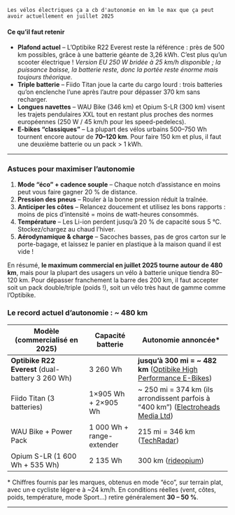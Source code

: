 ```
Les vélos électriques ça a cb d'autonomie en km le max que ça peut avoir actuellement en juillet 2025
```

#### Ce qu’il faut retenir

- **Plafond actuel** – L’Optibike R22 Everest reste la référence : près de 500 km possibles, grâce à une batterie géante de 3,26 kWh. C’est plus qu’un scooter électrique !
   *Version EU 250 W bridée à 25 km/h disponible ; la puissance baisse, la batterie reste, donc la portée reste énorme mais toujours théorique.*
- **Triple batterie** – Fiido Titan joue la carte du cargo lourd : trois batteries qu’on enclenche l’une après l’autre pour dépasser 370 km sans recharger.
- **Longues navettes** – WAU Bike (346 km) et Opium S-LR (300 km) visent les trajets pendulaires XXL tout en restant plus proches des normes européennes (250 W / 45 km/h pour les speed-pedelecs).
- **E-bikes “classiques”** – La plupart des vélos urbains 500–750 Wh tournent encore autour de **70–120 km**. Pour faire 150 km et plus, il faut une deuxième batterie ou un pack > 1 kWh.

------

### Astuces pour maximiser l’autonomie

1. **Mode “éco” + cadence souple** – Chaque notch d’assistance en moins peut vous faire gagner 20 % de distance.
2. **Pression des pneus** – Rouler à la bonne pression réduit la traînée.
3. **Anticiper les côtes** – Relancez doucement et utilisez les bons rapports : moins de pics d’intensité = moins de watt-heures consommés.
4. **Température** – Les Li-ion perdent jusqu’à 20 % de capacité sous 5 °C. Stockez/chargez au chaud l’hiver.
5. **Aérodynamique & charge** – Sacoches basses, pas de gros carton sur le porte-bagage, et laissez le panier en plastique à la maison quand il est vide !

En résumé, **le maximum commercial en juillet 2025 tourne autour de 480 km**, mais pour la plupart des usagers un vélo à batterie unique tiendra 80–120 km. Pour dépasser franchement la barre des 200 km, il faut accepter soit un pack double/triple (poids !), soit un vélo très haut de gamme comme l’Optibike.

### Le record actuel d’autonomie : ~ 480 km

| Modèle (commercialisé en 2025)                   | Capacité batterie         | Autonomie annoncée*                                          |
| ------------------------------------------------ | ------------------------- | ------------------------------------------------------------ |
| **Optibike R22 Everest** (dual-battery 3 260 Wh) | 3 260 Wh                  | **jusqu’à 300 mi = ~ 482 km** ([Optibike High Performance E-Bikes](https://optibike.com/r22-everest/?srsltid=AfmBOoqP-ot_rhwBCxbuiCyisYG4vCsHSy1VjC_yU3BNy5RgzBrfzdio)) |
| Fiido Titan (3 batteries)                        | 1×905 Wh + 2×905 Wh       | ~ 250 mi = 374 km (ils arrondissent parfois à “400 km”) ([Electroheads Media Ltd](https://electroheads.com/blogs/e-bike-reviews/the-best-long-range-electric-bikes)) |
| WAU Bike + Power Pack                            | 1 000 Wh + range-extender | 215 mi = 346 km ([TechRadar](https://www.techradar.com/best/electric-bike)) |
| Opium S-LR (1 600 Wh + 535 Wh)                   | 2 135 Wh                  | 300 km ([rideopium](https://rideopium.com/))                 |

\* Chiffres fournis par les marques, obtenus en mode “éco”, sur terrain plat, avec un·e cycliste léger·e à ~24 km/h. En conditions réelles (vent, côtes, poids, température, mode Sport…) retire généralement **30 – 50 %**.

------

